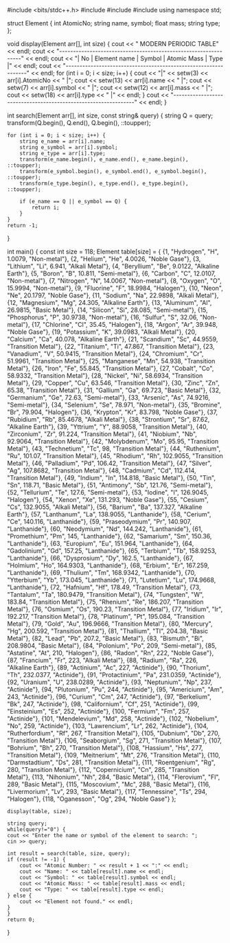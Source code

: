 #include <bits/stdc++.h>
#include <iomanip>
#include <string>
#include <algorithm>
using namespace std;

struct Element {
    int AtomicNo;
    string name, symbol;
    float mass;
    string type;
};

void display(Element arr[], int size) {
    cout << "               MODERN PERIODIC TABLE" << endl;
    cout << "----------------------------------------------------------------" << endl;
    cout << "| No | Element name | Symbol | Atomic Mass | Type              |" << endl;
    cout << "----------------------------------------------------------------" << endl;
    for (int i = 0; i < size; i++) {
        cout << "|" << setw(3) << arr[i].AtomicNo << " |";
        cout << setw(13) << arr[i].name << " |";
        cout << setw(7) << arr[i].symbol << " |";
        cout << setw(12) << arr[i].mass << " |";
        cout << setw(18) << arr[i].type << " |" << endl;
    }
    cout << "----------------------------------------------------------------" << endl;
}

int search(Element arr[], int size, const string& query) {
    string Q = query;
    transform(Q.begin(), Q.end(), Q.begin(), ::toupper);

    for (int i = 0; i < size; i++) {
        string e_name = arr[i].name;
        string e_symbol = arr[i].symbol;
        string e_type = arr[i].type;
        transform(e_name.begin(), e_name.end(), e_name.begin(), ::toupper);
        transform(e_symbol.begin(), e_symbol.end(), e_symbol.begin(), ::toupper);
        transform(e_type.begin(), e_type.end(), e_type.begin(), ::toupper);

        if (e_name == Q || e_symbol == Q) {
            return i; 
        }
    }
    return -1; 
}

int main() {
    const int size = 118; 
    Element table[size] = {
        {1, "Hydrogen", "H", 1.0079, "Non-metal"},
        {2, "Helium", "He", 4.0026, "Noble Gase"},
        {3, "Lithium", "Li", 6.941, "Alkali Metal"},
        {4, "Beryllium", "Be", 9.0122, "Alkaline Earth"},
        {5, "Boron", "B", 10.811, "Semi-metal"},
        {6, "Carbon", "C", 12.0107, "Non-metal"},
        {7, "Nitrogen", "N", 14.0067, "Non-metal"},
        {8, "Oxygen", "O", 15.9994, "Non-metal"},
        {9, "Fluorine", "F", 18.9984, "Halogen"},
        {10, "Neon", "Ne", 20.1797, "Noble Gase"},
        {11, "Sodium", "Na", 22.9898, "Alkali Metal"},
        {12, "Magnesium", "Mg", 24.305, "Alkaline Earth"},
        {13, "Aluminum", "Al", 26.9815, "Basic Metal"},
        {14, "Silicon", "Si", 28.085, "Semi-metal"},
        {15, "Phosphorus", "P", 30.9738, "Non-metal"},
        {16, "Sulfur", "S", 32.06, "Non-metal"},
        {17, "Chlorine", "Cl", 35.45, "Halogen"},
        {18, "Argon", "Ar", 39.948, "Noble Gase"},
        {19, "Potassium", "K", 39.0983, "Alkali Metal"},
        {20, "Calcium", "Ca", 40.078, "Alkaline Earth"},
        {21, "Scandium", "Sc", 44.9559, "Transition Metal"},
        {22, "Titanium", "Ti", 47.867, "Transition Metal"},
        {23, "Vanadium", "V", 50.9415, "Transition Metal"},
        {24, "Chromium", "Cr", 51.9961, "Transition Metal"},
        {25, "Manganese", "Mn", 54.938, "Transition Metal"},
        {26, "Iron", "Fe", 55.845, "Transition Metal"},
        {27, "Cobalt", "Co", 58.9332, "Transition Metal"},
        {28, "Nickel", "Ni", 58.6934, "Transition Metal"},
        {29, "Copper", "Cu", 63.546, "Transition Metal"},
        {30, "Zinc", "Zn", 65.38, "Transition Metal"},
        {31, "Gallium", "Ga", 69.723, "Basic Metal"},
        {32, "Germanium", "Ge", 72.63, "Semi-metal"},
        {33, "Arsenic", "As", 74.9216, "Semi-metal"},
        {34, "Selenium", "Se", 78.971, "Non-metal"},
        {35, "Bromine", "Br", 79.904, "Halogen"},
        {36, "Krypton", "Kr", 83.798, "Noble Gase"},
        {37, "Rubidium", "Rb", 85.4678, "Alkali Metal"},
        {38, "Strontium", "Sr", 87.62, "Alkaline Earth"},
        {39, "Yttrium", "Y", 88.9058, "Transition Metal"},
        {40, "Zirconium", "Zr", 91.224, "Transition Metal"},
        {41, "Niobium", "Nb", 92.9064, "Transition Metal"},
        {42, "Molybdenum", "Mo", 95.95, "Transition Metal"},
        {43, "Technetium", "Tc", 98, "Transition Metal"},
        {44, "Ruthenium", "Ru", 101.07, "Transition Metal"},
        {45, "Rhodium", "Rh", 102.9055, "Transition Metal"},
        {46, "Palladium", "Pd", 106.42, "Transition Metal"},
        {47, "Silver", "Ag", 107.8682, "Transition Metal"},
        {48, "Cadmium", "Cd", 112.414, "Transition Metal"},
        {49, "Indium", "In", 114.818, "Basic Metal"},
        {50, "Tin", "Sn", 118.71, "Basic Metal"},
        {51, "Antimony", "Sb", 121.76, "Semi-metal"},
        {52, "Tellurium", "Te", 127.6, "Semi-metal"},
        {53, "Iodine", "I", 126.9045, "Halogen"},
        {54, "Xenon", "Xe", 131.293, "Noble Gase"},
        {55, "Cesium", "Cs", 132.9055, "Alkali Metal"},
        {56, "Barium", "Ba", 137.327, "Alkaline Earth"},
        {57, "Lanthanum", "La", 138.9055, "Lanthanide"},
        {58, "Cerium", "Ce", 140.116, "Lanthanide"},
        {59, "Praseodymium", "Pr", 140.907, "Lanthanide"},
        {60, "Neodymium", "Nd", 144.242, "Lanthanide"},
        {61, "Promethium", "Pm", 145, "Lanthanide"},
        {62, "Samarium", "Sm", 150.36, "Lanthanide"},
        {63, "Europium", "Eu", 151.964, "Lanthanide"},
        {64, "Gadolinium", "Gd", 157.25, "Lanthanide"},
        {65, "Terbium", "Tb", 158.9253, "Lanthanide"},
        {66, "Dysprosium", "Dy", 162.5, "Lanthanide"},
        {67, "Holmium", "Ho", 164.9303, "Lanthanide"},
        {68, "Erbium", "Er", 167.259, "Lanthanide"},
        {69, "Thulium", "Tm", 168.9342, "Lanthanide"},
        {70, "Ytterbium", "Yb", 173.045, "Lanthanide"},
        {71, "Lutetium", "Lu", 174.9668, "Lanthanide"},
        {72, "Hafnium", "Hf", 178.49, "Transition Metal"},
        {73, "Tantalum", "Ta", 180.9479, "Transition Metal"},
        {74, "Tungsten", "W", 183.84, "Transition Metal"},
        {75, "Rhenium", "Re", 186.207, "Transition Metal"},
        {76, "Osmium", "Os", 190.23, "Transition Metal"},
        {77, "Iridium", "Ir", 192.217, "Transition Metal"},
        {78, "Platinum", "Pt", 195.084, "Transition Metal"},
        {79, "Gold", "Au", 196.9666, "Transition Metal"},
        {80, "Mercury", "Hg", 200.592, "Transition Metal"},
        {81, "Thallium", "Tl", 204.38, "Basic Metal"},
        {82, "Lead", "Pb", 207.2, "Basic Metal"},
        {83, "Bismuth", "Bi", 208.9804, "Basic Metal"},
        {84, "Polonium", "Po", 209, "Semi-metal"},
        {85, "Astatine", "At", 210, "Halogen"},
        {86, "Radon", "Rn", 222, "Noble Gase"},
        {87, "Francium", "Fr", 223, "Alkali Metal"},
        {88, "Radium", "Ra", 226, "Alkaline Earth"},
        {89, "Actinium", "Ac", 227, "Actinide"},
        {90, "Thorium", "Th", 232.0377, "Actinide"},
        {91, "Protactinium", "Pa", 231.0359, "Actinide"},
        {92, "Uranium", "U", 238.0289, "Actinide"},
        {93, "Neptunium", "Np", 237, "Actinide"},
        {94, "Plutonium", "Pu", 244, "Actinide"},
        {95, "Americium", "Am", 243, "Actinide"},
        {96, "Curium", "Cm", 247, "Actinide"},
        {97, "Berkelium", "Bk", 247, "Actinide"},
        {98, "Californium", "Cf", 251, "Actinide"},
        {99, "Einsteinium", "Es", 252, "Actinide"},
        {100, "Fermium", "Fm", 257, "Actinide"},
        {101, "Mendelevium", "Md", 258, "Actinide"},
        {102, "Nobelium", "No", 259, "Actinide"},
        {103, "Lawrencium", "Lr", 262, "Actinide"},
        {104, "Rutherfordium", "Rf", 267, "Transition Metal"},
        {105, "Dubnium", "Db", 270, "Transition Metal"},
        {106, "Seaborgium", "Sg", 271, "Transition Metal"},
        {107, "Bohrium", "Bh", 270, "Transition Metal"},
        {108, "Hassium", "Hs", 277, "Transition Metal"},
        {109, "Meitnerium", "Mt", 276, "Transition Metal"},
        {110, "Darmstadtium", "Ds", 281, "Transition Metal"},
        {111, "Roentgenium", "Rg", 280, "Transition Metal"},
        {112, "Copernicium", "Cn", 285, "Transition Metal"},
        {113, "Nihonium", "Nh", 284, "Basic Metal"},
        {114, "Flerovium", "Fl", 289, "Basic Metal"},
        {115, "Moscovium", "Mc", 288, "Basic Metal"},
        {116, "Livermorium", "Lv", 293, "Basic Metal"},
        {117, "Tennessine", "Ts", 294, "Halogen"},
        {118, "Oganesson", "Og", 294, "Noble Gase"}
    };

    display(table, size);

    string query;
    while(query!="0") {
    cout << "Enter the name or symbol of the element to search: ";
    cin >> query;

    int result = search(table, size, query);
    if (result != -1) {
        cout << "Atomic Number: " << result + 1 << ":" << endl;
        cout << "Name: " << table[result].name << endl;
        cout << "Symbol: " << table[result].symbol << endl;
        cout << "Atomic Mass: " << table[result].mass << endl;
        cout << "Type: " << table[result].type << endl;
    } else {
        cout << "Element not found." << endl;
    }
    }
    return 0;
}
